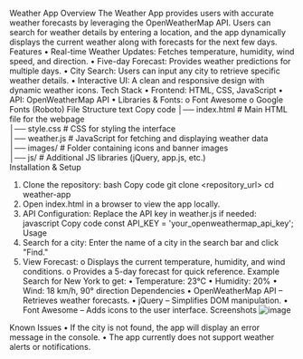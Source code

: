 Weather App
Overview
The Weather App provides users with accurate weather forecasts by leveraging the OpenWeatherMap API. Users can search for weather details by entering a location, and the app dynamically displays the current weather along with forecasts for the next few days.
Features
•	Real-time Weather Updates: Fetches temperature, humidity, wind speed, and direction.
•	Five-day Forecast: Provides weather predictions for multiple days.
•	City Search: Users can input any city to retrieve specific weather details.
•	Interactive UI: A clean and responsive design with dynamic weather icons.
Tech Stack
•	Frontend: HTML, CSS, JavaScript
•	API: OpenWeatherMap API
•	Libraries & Fonts:
o	Font Awesome
o	Google Fonts (Roboto)
File Structure
text
Copy code
│── index.html       # Main HTML file for the webpage  
│── style.css        # CSS for styling the interface  
│── weather.js       # JavaScript for fetching and displaying weather data  
│── images/          # Folder containing icons and banner images  
│── js/              # Additional JS libraries (jQuery, app.js, etc.)  
Installation & Setup
1.	Clone the repository:
bash
Copy code
git clone <repository_url>
cd weather-app
2.	Open index.html in a browser to view the app locally.
3.	API Configuration:
Replace the API key in weather.js if needed:
javascript
Copy code
const API_KEY = 'your_openweathermap_api_key';
Usage
1.	Search for a city:
Enter the name of a city in the search bar and click "Find."
2.	View Forecast:
o	Displays the current temperature, humidity, and wind conditions.
o	Provides a 5-day forecast for quick reference.
Example
Search for New York to get:
•	Temperature: 23°C
•	Humidity: 20%
•	Wind: 18 km/h, 90° direction
Dependencies
•	OpenWeatherMap API – Retrieves weather forecasts.
•	jQuery – Simplifies DOM manipulation.
•	Font Awesome – Adds icons to the user interface.
Screenshots
![image](https://github.com/user-attachments/assets/543bda53-eec9-4b45-b99b-2c61373ac7c8)

 
Known Issues
•	If the city is not found, the app will display an error message in the console.
•	The app currently does not support weather alerts or notifications.

